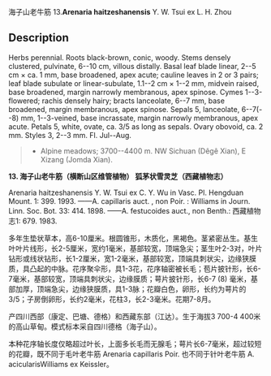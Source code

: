 海子山老牛筋
13.**Arenaria haitzeshanensis** Y. W. Tsui ex L. H. Zhou

## Description
Herbs perennial. Roots black-brown, conic, woody. Stems densely clustered, pulvinate, 6--10 cm, villous distally. Basal leaf blade linear, 2--5 cm × ca. 1 mm, base broadened, apex acute; cauline leaves in 2 or 3 pairs; leaf blade subulate or linear-subulate, 1.1--2 cm × 1--2 mm, midvein raised, base broadened, margin narrowly membranous, apex spinose. Cymes 1--3-flowered; rachis densely hairy; bracts lanceolate, 6--7 mm, base broadened, margin membranous, apex spinose. Sepals 5, lanceolate, 6--7(--8) mm, 1--3-veined, base incrassate, margin narrowly membranous, apex acute. Petals 5, white, ovate, ca. 3/5 as long as sepals. Ovary obovoid, ca. 2 mm. Styles 3, 2--3 mm. Fl. Jul--Aug.


> * Alpine meadows; 3700--4400 m. NW Sichuan (Dêgê Xian), E Xizang (Jomda Xian).

**13. 海子山老牛筋（横断山区维管植物） 狐茅状雪灵芝（西藏植物志）**

Arenaria haitzeshanensis Y. W. Tsui ex C. Y. Wu in Vasc. Pl. Hengduan Mount. 1: 399. 1993. ——A. capillaris auct. , non Poir. : Williams in Journ. Linn. Soc. Bot. 33: 414. 1898. ——A. festucoides auct., non Benth.: 西藏植物志1: 679. 1983.

多年生垫状草本，高6-10厘米。根圆锥形，木质化，黑褐色。茎紧密丛生。基生叶叶片线形，长2-5厘米，宽约1毫米，基部较宽，顶端急尖；茎生叶2-3对，叶片钻形或线状钻形，长1-2厘米，宽1-2毫米，基部较宽，顶端具刺状尖，边缘狭膜质，具凸起的中脉。花序聚伞形，具1-3花，花序轴密被长毛；苞片披针形，长6-7毫米，基部较宽，顶端具刺状尖，边缘膜质；萼片披针形，长6-7 (8) 毫米，基部加厚，顶端急尖，边缘狭膜质，具1-3脉；花瓣白色，卵形，长约为萼片的3/5；子房倒卵形，长约2毫米，花柱3，长2-3毫米。花期7-8月。

产四川西部（康定、巴塘、德格）和西藏东部（江达）。生于海拔3 700-4 400米的高山草甸。模式标本采自四川德格（海子山）。

本种花序轴长度仅略超过叶长，上面多长毛而无腺毛；萼片长6-7毫米，超过较短的花瓣，既不同于毛叶老牛筋 Arenaria capillaris Poir. 也不同于针叶老牛筋 A. acicularisWilliams ex Keissler。
